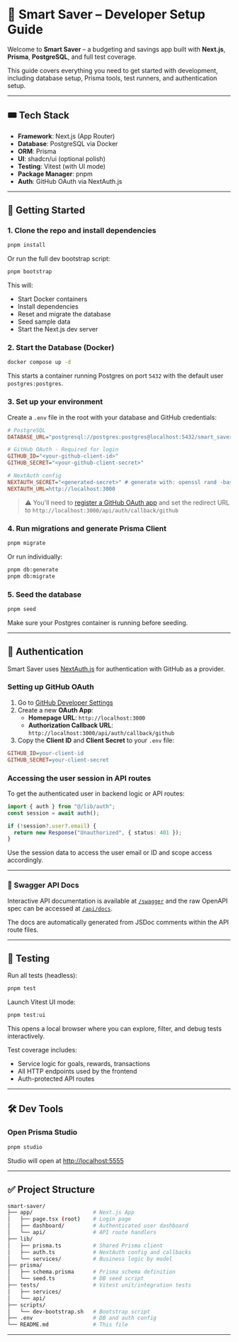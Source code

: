 # 🧠 Smart Saver – Developer Setup Guide

Welcome to **Smart Saver** – a budgeting and savings app built with **Next.js**, **Prisma**, **PostgreSQL**, and full test coverage.

This guide covers everything you need to get started with development, including database setup, Prisma tools, test runners, and authentication setup.

---

## 🎟️ Tech Stack

- **Framework**: Next.js (App Router)
- **Database**: PostgreSQL via Docker
- **ORM**: Prisma
- **UI**: shadcn/ui (optional polish)
- **Testing**: Vitest (with UI mode)
- **Package Manager**: pnpm
- **Auth**: GitHub OAuth via NextAuth.js

---

## 🚀 Getting Started

### 1. Clone the repo and install dependencies

```bash
pnpm install
```

Or run the full dev bootstrap script:

```bash
pnpm bootstrap
```

This will:

- Start Docker containers
- Install dependencies
- Reset and migrate the database
- Seed sample data
- Start the Next.js dev server

### 2. Start the Database (Docker)

```bash
docker compose up -d
```

This starts a container running Postgres on port `5432` with the default user `postgres:postgres`.

### 3. Set up your environment

Create a `.env` file in the root with your database and GitHub credentials:

```ini
# PostgreSQL
DATABASE_URL="postgresql://postgres:postgres@localhost:5432/smart_saver"

# GitHub OAuth - Required for login
GITHUB_ID="<your-github-client-id>"
GITHUB_SECRET="<your-github-client-secret>"

# NextAuth config
NEXTAUTH_SECRET="<generated-secret>" # generate with: openssl rand -base64 32
NEXTAUTH_URL=http://localhost:3000
```

> ⚠️ You'll need to [register a GitHub OAuth app](https://docs.github.com/en/apps/oauth-apps/building-oauth-apps/creating-an-oauth-app) and set the redirect URL to `http://localhost:3000/api/auth/callback/github`

### 4. Run migrations and generate Prisma Client

```bash
pnpm migrate
```

Or run individually:

```bash
pnpm db:generate
pnpm db:migrate
```

### 5. Seed the database

```bash
pnpm seed
```

Make sure your Postgres container is running before seeding.

---

## 🔐 Authentication

Smart Saver uses [NextAuth.js](https://next-auth.js.org/) for authentication with GitHub as a provider.

### Setting up GitHub OAuth

1. Go to [GitHub Developer Settings](https://github.com/settings/developers)
2. Create a new **OAuth App**:
   - **Homepage URL**: `http://localhost:3000`
   - **Authorization Callback URL**: `http://localhost:3000/api/auth/callback/github`
3. Copy the **Client ID** and **Client Secret** to your `.env` file:

```ini
GITHUB_ID=your-client-id
GITHUB_SECRET=your-client-secret
```

### Accessing the user session in API routes

To get the authenticated user in backend logic or API routes:

```ts
import { auth } from "@/lib/auth";
const session = await auth();

if (!session?.user?.email) {
  return new Response("Unauthorized", { status: 401 });
}
```

Use the session data to access the user email or ID and scope access accordingly.

---

### 📘 Swagger API Docs

Interactive API documentation is available at [`/swagger`](http://localhost:3000/docs) and the raw OpenAPI spec can be accessed at [`/api/docs`](http://localhost:3000/api/docs).

The docs are automatically generated from JSDoc comments within the API route files.

---

## 🍊 Testing

Run all tests (headless):

```bash
pnpm test
```

Launch Vitest UI mode:

```bash
pnpm test:ui
```

This opens a local browser where you can explore, filter, and debug tests interactively.

Test coverage includes:

- Service logic for goals, rewards, transactions
- All HTTP endpoints used by the frontend
- Auth-protected API routes

---

## 🛠 Dev Tools

### Open Prisma Studio

```bash
pnpm studio
```

Studio will open at [http://localhost:5555](http://localhost:5555)

---

## ✅ Project Structure

```bash
smart-saver/
├── app/                   # Next.js App
│   ├── page.tsx (root)    # Login page
│   ├── dashboard/         # Authenticated user dashboard
│   └── api/               # API route handlers
├── lib/
│   ├── prisma.ts          # Shared Prisma client
│   ├── auth.ts            # NextAuth config and callbacks
│   └── services/          # Business logic by model
├── prisma/
│   ├── schema.prisma      # Prisma schema definition
│   └── seed.ts            # DB seed script
├── tests/                 # Vitest unit/integration tests
│   ├── services/
│   └── api/
├── scripts/
│   └── dev-bootstrap.sh   # Bootstrap script
├── .env                   # DB and auth config
└── README.md              # This file
```

---
